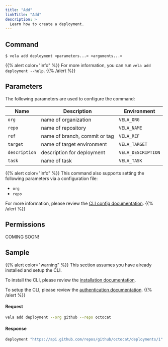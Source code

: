 ```yaml
---
title: "Add"
linkTitle: "Add"
description: >
  Learn how to create a deployment.
---
```


## Command

```
$ vela add deployment <parameters...> <arguments...>
```

{{% alert color="info" %}}
For more information, you can run `vela add deployment --help`.
{{% /alert %}}

## Parameters

The following parameters are used to configure the command:

| Name          | Description                   | Environment        |
| ------------- | ----------------------------- | ------------------ |
| `org`         | name of organization          | `VELA_ORG`         |
| `repo`        | name of repository            | `VELA_NAME`        |
| `ref`         | name of branch, commit or tag | `VELA_REF`         |
| `target`      | name of target environment    | `VELA_TARGET`      |
| `description` | description for deployment    | `VELA_DESCRIPTION` |
| `task`        | name of task                  | `VELA_TASK`        |

{{% alert color="info" %}}
This command also supports setting the following parameters via a configuration file:

- `org`
- `repo`

For more information, please review the [CLI config documentation](/docs/cli/config/).
{{% /alert %}}

## Permissions

COMING SOON!

## Sample

{{% alert color="warning" %}}
This section assumes you have already installed and setup the CLI.

To install the CLI, please review the [installation documentation](/docs/cli/install/).

To setup the CLI, please review the [authentication documentation](/docs/cli/authentication/).
{{% /alert %}}

#### Request

```sh
vela add deployment --org github --repo octocat
```

#### Response

```sh
deployment "https://api.github.com/repos/github/octocat/deployments/1" was created
```
